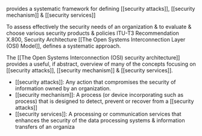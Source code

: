 provides a systematic framework for defining [[security attacks]], [[security mechanism]] & [[security services]]

To assess effectively the security needs of an organization & to evaluate & choose various security products & policies ITU-T3 Recommendation X.800, Security Architecture [[The Open Systems Interconnection Layer (OSI) Model]], defines a systematic approach.

The [[The Open Systems Interconnection (OSI) security architecture]] provides a useful, if abstract, overview of many of the concepts focusing on [[security attacks]], [[security mechanism]] & [[security services]].
- [[security attacks]]: Any action that compromises the security of information owned by an organization.
- [[security mechanism]]: A process (or device incorporating such as process) that is designed to detect, prevent or recover from a [[security attacks]]
- [[security services]]: A processing or communication services that enhances the security of the data processing systems & information transfers of an organiza